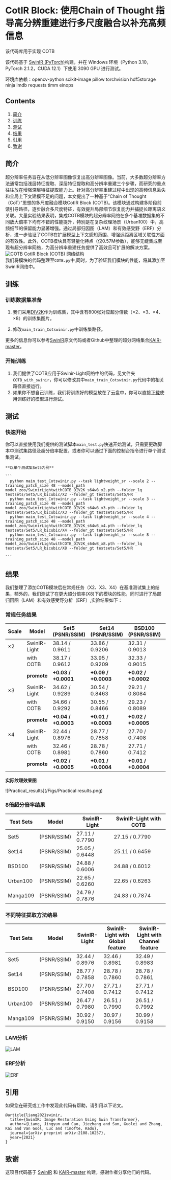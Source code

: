 # CotIR Block: 使用Chain of Thought 指导高分辨重建进行多尺度融合以补充高频信息
该代码库用于实现 COTB

该代码基于 [SwinIR (PyTorch)](https://github.com/JingyunLiang/SwinIR)构建，并在 Windows 环境（Python 3.10，PyTorch 2.1.2，CUDA 12.1）下使用 3090 GPU 进行测试。


环境库依赖：opencv-python
scikit-image
pillow
torchvision
hdf5storage
ninja
lmdb
requests
timm
einops

## Contents
1. [简介](#简介)
2. [训练](#训练)
3. [测试](#测试)
4. [结果](#结果)
5. [引用](#引用)
6. [致谢](#致谢)

## 简介
超分辨率任务旨在从低分辨率图像恢复出高分辨率图像。当前，大多数超分辨率方法通常包括浅层特征提取、深层特征提取和高分辨率重建三个步骤，而研究的重点往往放在增强深层特征提取能力上。针对高分辨率重建过程中出现的高频信息丢失和全局上下文建模不足的问题，本文提出了一种基于“Chain of Thought（CoT）”思想的多尺度融合模块CotIR Block (COTB)。该模块通过构建多阶段前馈引导路径，逐步融合多尺度特征，有效提升局部细节恢复能力并捕捉长距离语义关联。大量实验结果表明，集成COTB模块的超分辨率网络在多个基准数据集的不同放大倍率下均有不错的性能提升，特别是在复杂纹理场景（Urban100）中，高频细节的保留能力显著增强。通过局部归因图（LAM）和有效感受野（ERF）分析，进一步验证了COTB在扩展模型上下文感知范围、增强远距离区域关联性方面的有效性。此外，COTB模块具有轻量化特点（仅0.57M参数），能够无缝集成至现有超分辨率网络，为高分辨率重建任务提供了高效且可扩展的解决方案。
![COTB](/Figs/COTB.png)
CotIR Block (COTB) 网络结构  
我们将模块的代码整理至`COTB.py`中,同时，为了验证我们模块的性能，将其添加至SwinIR网络中。


## 训练
### 训练数据集准备 

1. 我们采用[DIV2K](https://data.vision.ee.ethz.ch/cvl/DIV2K/)作为训练集，其中含有800张对应超分倍数（×2、×3、×4、×8）的训练集图片。

2. 修改`main_train_Cotswinir.py`中训练集路径。  

更多的信息你可以参考[SwinIR](https://github.com/JingyunLiang/SwinIR)原文代码或者Github中整理的超分网络集合[KAIR-master](https://github.com/cszn/KAIR)。

### 开始训练

1. 我们提供了COTB应用于Swinir-Light网络中的代码，见文件夹`COTB_with_swinir`，你可以修改其中`main_train_Cotswinir.py`代码中的相关路径直接运行。
2. 如果你不想自己训练，我们将训练好的模型放在了云盘中，你可以直接[下载](https://drive.google.com/file/d/1mWMT0HzM8NbU-dhhGIGN4CNL5VfceA2k/view?usp=sharing)使用训练好的模型进行测试。

    

## 测试
### 快速开始
你可以直接使用我们提供的测试脚本`main_test.py`快速开始测试，只需要更改脚本中测试集路径及超分倍率配置，或者你可以通过下面的控制台指令进行单个测试集测试。

    **以单个测试集Set5为例**

    ```
      python main_test_Cotswinir.py --task lightweight_sr --scale 2 --training_patch_size 48 --model_path model_zoo/SwinirLightwithCOTB_DIV2K_s64w8_x2.pth --folder_lq testsets/Set5/LR_bicubic/X2 --folder_gt testsets/Set5/HR
      python main_test_Cotswinir.py --task lightweight_sr --scale 3 --training_patch_size 48 --model_path model_zoo/SwinirLightwithCOTB_DIV2K_s64w8_x3.pth --folder_lq testsets/Set5/LR_bicubic/X3 --folder_gt testsets/Set5/HR
      python main_test_Cotswinir.py --task lightweight_sr --scale 4 --training_patch_size 48 --model_path model_zoo/SwinirLightwithCOTB_DIV2K_s64w8_x4.pth --folder_lq testsets/Set5/LR_bicubic/X4 --folder_gt testsets/Set5/HR
      python main_test_Cotswinir.py --task lightweight_sr --scale 8 --training_patch_size 48 --model_path model_zoo/SwinirLightwithCOTB_DIV2K_s64w8_x8.pth --folder_lq testsets/Set5/LR_bicubic/X8 --folder_gt testsets/Set5/HR

    ```

## 结果
我们整理了添加COTB模块后在常规任务（X2、X3、X4）在基准测试集上的结果，额外的，我们测试了在更大超分倍率(X8)下的模块的性能，同时进行了局部归因图（LAM）和有效感受野分析（ERF）,实验结果如下：
### 常规任务结果


| Scale | Model                 | Set5 (PSNR/SSIM) | Set14 (PSNR/SSIM) | BSD100 (PSNR/SSIM) | Urban100 (PSNR/SSIM) | Manga109 (PSNR/SSIM) |
|-------|------------------------|------------------|-------------------|--------------------|---------------------|-------------------|
| ×2    | SwinIR-Light           | 38.14 / 0.9611   | 33.86 / 0.9206    | 32.31 / 0.9013     | 32.76 / 0.9340      | 39.11 / 0.9781   |
|       | with COTB              | 38.17 / 0.9612   | 33.95 / 0.9209    | 32.33 / 0.9015     | 32.77 / 0.9342      | 39.07 / 0.9780   |
|       | **promote**            | **+0.03 / +0.0001** | **+0.09 / +0.0003** | **+0.02 / +0.0002** | **+0.01 / +0.0002** | **-0.04 / -0.0001** |
| ×3    | SwinIR-Light           | 34.62 / 0.9289   | 30.54 / 0.8463    | 29.21 / 0.8084     | 28.66 / 0.8624      | 33.99 / 0.9478   |
|       | with COTB              | 34.66 / 0.9292   | 30.55 / 0.8466    | 29.23 / 0.8089     | 28.72 / 0.8636      | 34.07 / 0.9483   |
|       | **promote**            | **+0.04 / +0.0003** | **+0.01 / +0.0003** | **+0.02 / +0.0005** | **+0.06 / +0.0012** | **+0.08 / +0.0005** |
| ×4    | SwinIR-Light           | 32.44 / 0.8976   | 28.77 / 0.7858    | 27.70 / 0.7408     | 26.47 / 0.7980      | 30.92 / 0.9150   |
|       | with COTB              | 32.46 / 0.8981   | 28.78 / 0.7860    | 27.71 / 0.7412     | 26.51 / 0.7990      | 30.97 / 0.9156   |
|       | **promote**            | **+0.02 / +0.0005** | **+0.01 / +0.0004** | **+0.01 / +0.0004** | **+0.04 / +0.0010** | **+0.05 / +0.0006** |

**实际纹理效果图**  

![Practical_results](/Figs/Practical results.png)
### 8倍超分倍率结果

| Test Sets  | Model                      | SwinIR-Light | SwinIR-Light with COTB |
|------------|----------------------------|--------------|------------------------|
| Set5       | (PSNR/SSIM)                 | 27.11 / 0.7790 | 27.15 / 0.7790 |
| Set14      | (PSNR/SSIM)                 | 25.05 / 0.6448 | 25.11 / 0.6459 |
| BSD100     | (PSNR/SSIM)                 | 24.88 / 0.6006 | 24.88 / 0.6012 |
| Urban100   | (PSNR/SSIM)                 | 22.65 / 0.6260 | 22.65 / 0.6263 |
| Manga109   | (PSNR/SSIM)                 | 24.79 / 0.7876 | 24.83 / 0.7874 |

### 不同特征提取方法结果

| Test Sets | Model                                      | SwinIR-Light | SwinIR-Light with Global feature | SwinIR-Light with Channel feature |
|-----------|-------------------------------------------|--------------|----------------------------------|-----------------------------------|
| Set5      | (PSNR/SSIM)                               | 32.44 / 0.8976 | 32.46 / 0.8981 | 32.49 / 0.8983 |
| Set14     | (PSNR/SSIM)                               | 28.77 / 0.7858 | 28.78 / 0.7860 | 28.78 / 0.7861 |
| BSD100    | (PSNR/SSIM)                               | 27.70 / 0.7408 | 27.71 / 0.7412 | 27.71 / 0.7412 |
| Urban100  | (PSNR/SSIM)                               | 26.47 / 0.7980 | 26.51 / 0.7990 | 26.51 / 0.7992 |
| Manga109  | (PSNR/SSIM)                               | 30.92 / 0.9150 | 30.97 / 0.9156 | 30.99 / 0.9158 |

### LAM分析

![LAM](/Figs/LAM.png)

### ERF分析

![ERF](/Figs/ERF.png)

## 引用
如果您在研究或工作中发现此代码有帮助，请引用以下论文。

```
@article{liang2021swinir,
  title={SwinIR: Image Restoration Using Swin Transformer},
  author={Liang, Jingyun and Cao, Jiezhang and Sun, Guolei and Zhang, Kai and Van Gool, Luc and Timofte, Radu},
  journal={arXiv preprint arXiv:2108.10257},
  year={2021}
}
```
## 致谢
这项目代码基于 [SwinIR](https://github.com/JingyunLiang/SwinIR) 和 [KAIR-master](https://github.com/cszn/KAIR) 构建，感谢作者分享他们的代码。
